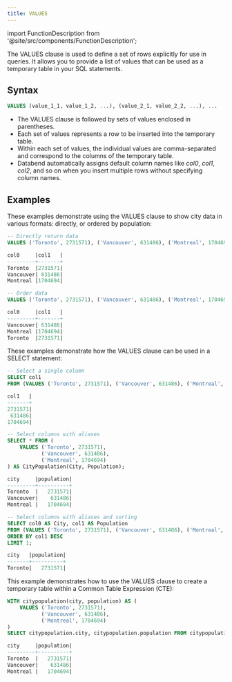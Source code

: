 ```yaml
---
title: VALUES
---
```

import FunctionDescription from '@site/src/components/FunctionDescription';

<FunctionDescription description="Introduced or updated: v1.2.65"/>

The VALUES clause is used to define a set of rows explicitly for use in queries. It allows you to provide a list of values that can be used as a temporary table in your SQL statements.

## Syntax

```sql
VALUES (value_1_1, value_1_2, ...), (value_2_1, value_2_2, ...), ...
```
- The VALUES clause is followed by sets of values enclosed in parentheses.
- Each set of values represents a row to be inserted into the temporary table.
- Within each set of values, the individual values are comma-separated and correspond to the columns of the temporary table.
- Databend automatically assigns default column names like *col0*, *col1*, *col2*, and so on when you insert multiple rows without specifying column names.

## Examples

These examples demonstrate using the VALUES clause to show city data in various formats: directly, or ordered by population:

```sql
-- Directly return data
VALUES ('Toronto', 2731571), ('Vancouver', 631486), ('Montreal', 1704694);

col0     |col1   |
---------+-------+
Toronto  |2731571|
Vancouver| 631486|
Montreal |1704694|

-- Order data
VALUES ('Toronto', 2731571), ('Vancouver', 631486), ('Montreal', 1704694) ORDER BY col1;

col0     |col1   |
---------+-------+
Vancouver| 631486|
Montreal |1704694|
Toronto  |2731571|
```

These examples demonstrate how the VALUES clause can be used in a SELECT statement:

```sql
-- Select a single column
SELECT col1 
FROM (VALUES ('Toronto', 2731571), ('Vancouver', 631486), ('Montreal', 1704694));

col1   |
-------+
2731571|
 631486|
1704694|

-- Select columns with aliases
SELECT * FROM (
    VALUES ('Toronto', 2731571), 
           ('Vancouver', 631486), 
           ('Montreal', 1704694)
) AS CityPopulation(City, Population);

city     |population|
---------+----------+
Toronto  |   2731571|
Vancouver|    631486|
Montreal |   1704694|

-- Select columns with aliases and sorting
SELECT col0 AS City, col1 AS Population
FROM (VALUES ('Toronto', 2731571), ('Vancouver', 631486), ('Montreal', 1704694))
ORDER BY col1 DESC
LIMIT 1;

city   |population|
-------+----------+
Toronto|   2731571|
```

This example demonstrates how to use the VALUES clause to create a temporary table within a Common Table Expression (CTE):

```sql
WITH citypopulation(city, population) AS (
    VALUES ('Toronto', 2731571),
           ('Vancouver', 631486),
           ('Montreal', 1704694)
)
SELECT citypopulation.city, citypopulation.population FROM citypopulation;

city     |population|
---------+----------+
Toronto  |   2731571|
Vancouver|    631486|
Montreal |   1704694|
```